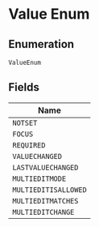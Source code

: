 
# Value Enum

## Enumeration

`ValueEnum`

## Fields

| Name |
|  --- |
| `NOTSET` |
| `FOCUS` |
| `REQUIRED` |
| `VALUECHANGED` |
| `LASTVALUECHANGED` |
| `MULTIEDITMODE` |
| `MULTIEDITISALLOWED` |
| `MULTIEDITMATCHES` |
| `MULTIEDITCHANGE` |

